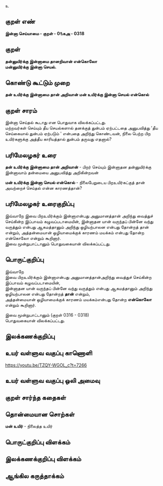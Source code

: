 உ

## குறள் எண் 

**இன்னா செய்யாமை - குறள் - 0௩கஅ - 0318**  

## குறள் 

**தன்னுயிர்க்கு இன்னாமை தானறிவான் என்கொலோ  
மன்னுயிர்க்கு இன்னா செயல்.**

## கொண்டு கூட்டும் முறை

**தன் உயிர்க்கு இன்னாமை தான் அறிவான் மன் உயிர்க்கு இன்னா செயல் என்கொல்**

## குறள் சாரம் 

இன்னா செய்தல் கூடாது என பொதுவாக விலக்கப்பட்டது.  
மற்றவர்கள் செய்யும் தீய செயல்களால் தனக்குத் துன்பம் ஏற்பட்டதை அனுபவித்து 'தீய செய்கையால் துன்பம் ஏற்படும் ' என்பதை அறிந்து கொண்டவன், நிலை பெற்ற பிற உயிர்களுக்கு அத்தீய காரியத்தால் துன்பம் தருவது எதனால்?

## பரிமேலழகர் உரை

**தன் உயிர்க்கு இன்னாமை தான் அறிவான்** - பிறர் செய்யும் இன்னாதன தன்னுயிர்க்கு இன்னாவாம் தன்மையை அனுபவித்து அறிகின்றவன்  

**மன் உயிர்க்கு இன்னா செயல் என்கொல்** - நிலைபேறுடைய பிறஉயிர்கட்குத் தான் அவற்றைச் செய்தல் என்ன காரணத்தான்?   

## பரிமேலழகர் உரைகுறிப்பு   

இவ்வாறே இவை பிறஉயிர்க்கும் இன்னாஎன்பது அனுமானத்தான் அறிந்து வைத்துச் செய்கின்ற இப்பாவம் கழுவப்படாமையின், இன்னாதன யான் வருந்தப் பின்னே வந்து வருத்தும் என்பது ஆகமத்தானும் அறிந்து ஒழியற்பாலன என்பது தோன்றத் தான் என்றும், அத்தன்மையான் ஒழியாமைக்குக் காரணம் மயக்கம் என்பது தோன்ற என்கொலோ என்றும் கூறினார்.   
இவை மூன்றுபாட்டானும் பொதுவகையான் விலக்கப்பட்டது.  

## பொருட்குறிப்பு 

இவ்வாறே   
இவை பிறஉயிர்க்கும் இன்னாஎன்பது அனுமானத்தான்அறிந்து வைத்துச் செய்கின்ற இப்பாவம் கழுவப்படாமையின்,   
இன்னாதன யான் வருந்தப் பின்னே வந்து வருத்தும் என்பது ஆகமத்தானும் அறிந்து ஒழியற்பாலன என்பது தோன்றத் **தான்** என்றும்,  
அத்தன்மையான் ஒழியாமைக்குக் காரணம் மயக்கம்என்பது தோன்ற **என்கொலோ** என்றும் கூறினார்.   

இவை மூன்றுபாட்டானும் (குறள் 0316 - 0318)   
பொதுவகையான் விலக்கப்பட்டது.    

## இலக்கணக்குறிப்பு  


## உயர் வள்ளுவ வகுப்பு காணொளி

https://youtu.be/TZQY-WGOL_c?t=7266

## உயர் வள்ளுவ வகுப்பு ஒலி அமைவு 

 
## குறள் சார்ந்த கதைகள் 


## தொன்மையான சொற்கள்

**மன் உயிர்** - நிலைத்த உயிர்  

## பொருட்குறிப்பு விளக்கம்


## இலக்கணக்குறிப்பு விளக்கம்


## ஆங்கில கருத்தாக்கம் 



